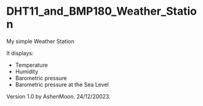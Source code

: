 # DHT11_and_BMP180_Weather_Station

My simple Weather Station

It displays:
- Temperature
- Humidity
- Barometric pressure
- Barometric pressure at the Sea Level

Version 1.0 by AshenMoon. 24/12/20023.
